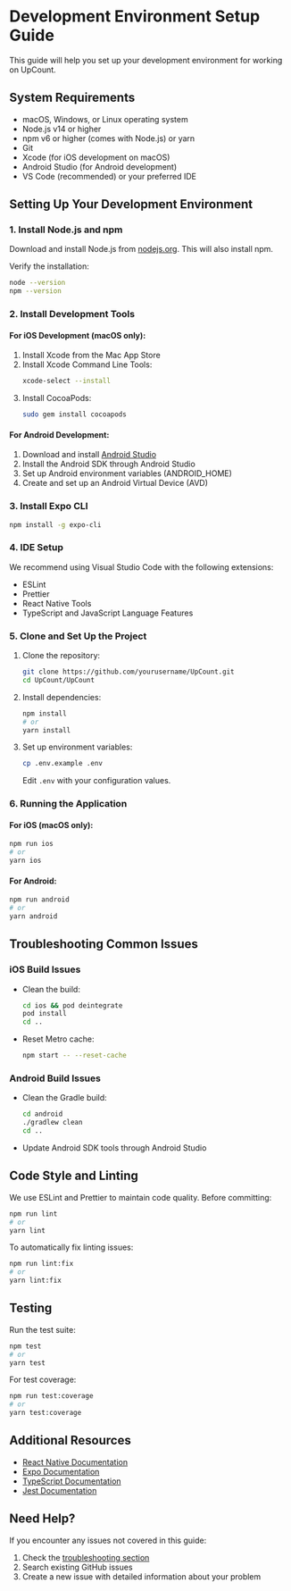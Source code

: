 # Development Environment Setup Guide

This guide will help you set up your development environment for working on UpCount.

## System Requirements

- macOS, Windows, or Linux operating system
- Node.js v14 or higher
- npm v6 or higher (comes with Node.js) or yarn
- Git
- Xcode (for iOS development on macOS)
- Android Studio (for Android development)
- VS Code (recommended) or your preferred IDE

## Setting Up Your Development Environment

### 1. Install Node.js and npm

Download and install Node.js from [nodejs.org](https://nodejs.org/). This will also install npm.

Verify the installation:

```bash
node --version
npm --version
```

### 2. Install Development Tools

#### For iOS Development (macOS only):

1. Install Xcode from the Mac App Store
2. Install Xcode Command Line Tools:
   ```bash
   xcode-select --install
   ```
3. Install CocoaPods:
   ```bash
   sudo gem install cocoapods
   ```

#### For Android Development:

1. Download and install [Android Studio](https://developer.android.com/studio)
2. Install the Android SDK through Android Studio
3. Set up Android environment variables (ANDROID_HOME)
4. Create and set up an Android Virtual Device (AVD)

### 3. Install Expo CLI

```bash
npm install -g expo-cli
```

### 4. IDE Setup

We recommend using Visual Studio Code with the following extensions:

- ESLint
- Prettier
- React Native Tools
- TypeScript and JavaScript Language Features

### 5. Clone and Set Up the Project

1. Clone the repository:

   ```bash
   git clone https://github.com/yourusername/UpCount.git
   cd UpCount/UpCount
   ```

2. Install dependencies:

   ```bash
   npm install
   # or
   yarn install
   ```

3. Set up environment variables:
   ```bash
   cp .env.example .env
   ```
   Edit `.env` with your configuration values.

### 6. Running the Application

#### For iOS (macOS only):

```bash
npm run ios
# or
yarn ios
```

#### For Android:

```bash
npm run android
# or
yarn android
```

## Troubleshooting Common Issues

### iOS Build Issues

- Clean the build:
  ```bash
  cd ios && pod deintegrate
  pod install
  cd ..
  ```
- Reset Metro cache:
  ```bash
  npm start -- --reset-cache
  ```

### Android Build Issues

- Clean the Gradle build:
  ```bash
  cd android
  ./gradlew clean
  cd ..
  ```
- Update Android SDK tools through Android Studio

## Code Style and Linting

We use ESLint and Prettier to maintain code quality. Before committing:

```bash
npm run lint
# or
yarn lint
```

To automatically fix linting issues:

```bash
npm run lint:fix
# or
yarn lint:fix
```

## Testing

Run the test suite:

```bash
npm test
# or
yarn test
```

For test coverage:

```bash
npm run test:coverage
# or
yarn test:coverage
```

## Additional Resources

- [React Native Documentation](https://reactnative.dev/docs/getting-started)
- [Expo Documentation](https://docs.expo.dev/)
- [TypeScript Documentation](https://www.typescriptlang.org/docs/)
- [Jest Documentation](https://jestjs.io/docs/getting-started)

## Need Help?

If you encounter any issues not covered in this guide:

1. Check the [troubleshooting section](#troubleshooting-common-issues)
2. Search existing GitHub issues
3. Create a new issue with detailed information about your problem
